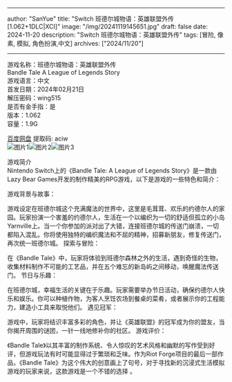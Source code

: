 
---
author: "SanYue"
title: "Switch 班德尔城物语：英雄联盟外传[1.062+1DLC|XCI]"
image: "/img/20241119145651.jpg"
draft: false
date: 2024-11-20
description: "Switch 班德尔城物语：英雄联盟外传"
tags: [冒险, 像素, 模拟, 角色扮演,中文]
archives: ["2024/11/20"]

---

游戏名称：班德尔城物语：英雄联盟外传   
Bandle Tale A League of Legends Story    
游戏语言：中文  
首发日期：2024年02月21日  
解压密码：wing515  
是否有金手指：是  
版本：1.062   
容量：1.9G

[百度网盘](https://pan.baidu.com/s/1-sE3JSDw6gjWsxx8AAqVzw) 提取码: aciw  
![图片1](/img/eea58f.jpg)![图片2](/img/0c2cab.jpg)![图片3](/img/2d450d.jpg)  

游戏简介  
Nintendo Switch上的《Bandle Tale: A League of Legends Story》是一款由Lazy Bear Games开发的制作精美的RPG游戏，以下是游戏的一些特色和简介：

游戏背景与故事：

游戏设定在班德尔城这个充满魔法的世界中，这里是毛茸茸、欢乐的约德尔人的家园。玩家扮演一个害羞的约德尔人，生活在一个以编织为一切的舒适但孤立的小岛Yarnville上。当一个你参加的派对出了大错，连接班德尔城的传送门崩溃，一切都陷入混乱。你将使用独特的编织魔法和不屈的精神，招募新朋友，修复传送门，再次统一班德尔城。
探索与冒险：

在《Bandle Tale》中，玩家将体验到班德尔森林之外的生活，遇到奇怪的生物，收集材料制作不可能的工艺品，并在五个难忘的新岛屿之间移动，唤醒魔法传送门。
节日与乐趣：

在班德尔城，幸福生活的关键在于乐趣。玩家需要举办节日活动，确保约德尔人快乐和娱乐。你可以种植作物，为客人烹饪农场到餐桌的菜肴，或者展示你的工程能力，建造小工具来取悦他们。
遇见冠军：

游戏中，玩家将结识丰富多彩的角色，并让《英雄联盟》的冠军成为你的盟友，当你揭开周围的谜团，一针一线地修补你的社区。
游戏评价：

《Bandle Tale》以其丰富的制作系统、令人惊叹的艺术风格和幽默的写作受到好评，但游戏玩法有时可能显得过于繁琐和乏味。作为Riot Forge项目的最后一部作品，《Bandle Tale》为这个伟大的创意画上了句号，对于寻找新的沉浸式生活模拟游戏的玩家来说，这款游戏是一个不错的选择
。
